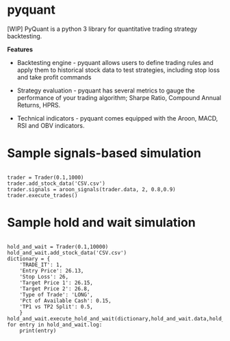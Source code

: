 # pyquant
[WIP] PyQuant is a python 3  library for quantitative trading strategy backtesting.

<b> Features </b>
  <ul>
    <li>
      <p>
      Backtesting engine - pyquant allows users to define trading rules and apply them to historical stock data to test strategies, including stop loss and take profit commands
      </p>
     </li>
     <li>
      <p>
      Strategy evaluation - pyquant has several metrics to gauge the performance of your trading algorithm; Sharpe Ratio, Compound Annual Returns, HPRS.
      </p>
     </li>
     <li>
      <p>
      Technical indicators - pyquant comes equipped with the Aroon, MACD, RSI and OBV indicators.
      </p>
     </li>
  </ul>
<p>
<h1>Sample signals-based simulation</h1>
<pre><code>
trader = Trader(0.1,1000)
trader.add_stock_data('CSV.csv')
trader.signals = aroon_signals(trader.data, 2, 0.8,0.9)
trader.execute_trades()
</pre></code>
</p>
<p>
<h1>Sample hold and wait simulation</h1>
<pre><code>
hold_and_wait = Trader(0.1,10000)
hold_and_wait.add_stock_data('CSV.csv')
dictionary = {
    'TRADE_IT': 1,
    'Entry Price': 26.13,
    'Stop Loss': 26,
    'Target Price 1': 26.15,
    'Target Price 2': 26.8,
    'Type of Trade': 'LONG',
    'Pct of Available Cash': 0.15,
    'TP1 vs TP2 Split': 0.5,
    }
hold_and_wait.execute_hold_and_wait(dictionary,hold_and_wait.data,hold_and_wait.balance)
for entry in hold_and_wait.log:
    print(entry)
</code></pre>
</p>